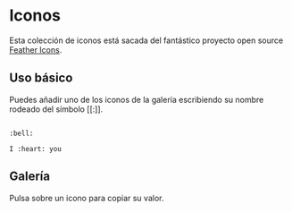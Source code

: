 # Iconos

Esta colección de iconos está sacada del fantástico proyecto open source [Feather Icons](https://feathericons.com/).

## Uso básico

Puedes añadir uno de los iconos de la galería escribiendo su nombre rodeado del símbolo [[:]].

```demoCode[markdown] open

:bell:

I :heart: you

```

## Galería

Pulsa sobre un icono para copiar su valor.

<div class="icons">
<copy value=":at-sign:" title="at-sign"><dd-icon name="at-sign" scale="0.8"/></copy>
<copy value=":award:" title="award"><dd-icon name="award" scale="0.8"/></copy>
<copy value=":bar-chart-2:" title="bar-chart-2"><dd-icon name="bar-chart-2" scale="0.8"/></copy>
<copy value=":bar-chart:" title="bar-chart"><dd-icon name="bar-chart" scale="0.8"/></copy>
<copy value=":battery-charging:" title="battery-charging"><dd-icon name="battery-charging" scale="0.8"/></copy>
<copy value=":battery:" title="battery"><dd-icon name="battery" scale="0.8"/></copy>
<copy value=":bell-off:" title="bell-off"><dd-icon name="bell-off" scale="0.8"/></copy>
<copy value=":bell:" title="bell"><dd-icon name="bell" scale="0.8"/></copy>
<copy value=":bluetooth:" title="bluetooth"><dd-icon name="bluetooth" scale="0.8"/></copy>
<copy value=":bold:" title="bold"><dd-icon name="bold" scale="0.8"/></copy>
<copy value=":book-open:" title="book-open"><dd-icon name="book-open" scale="0.8"/></copy>
<copy value=":book:" title="book"><dd-icon name="book" scale="0.8"/></copy>
<copy value=":bookmark:" title="bookmark"><dd-icon name="bookmark" scale="0.8"/></copy>
<copy value=":box:" title="box"><dd-icon name="box" scale="0.8"/></copy>
<copy value=":briefcase:" title="briefcase"><dd-icon name="briefcase" scale="0.8"/></copy>
<copy value=":calendar:" title="calendar"><dd-icon name="calendar" scale="0.8"/></copy>
<copy value=":camera-off:" title="camera-off"><dd-icon name="camera-off" scale="0.8"/></copy>
<copy value=":camera:" title="camera"><dd-icon name="camera" scale="0.8"/></copy>
<copy value=":cast:" title="cast"><dd-icon name="cast" scale="0.8"/></copy>
<copy value=":check-circle:" title="check-circle"><dd-icon name="check-circle" scale="0.8"/></copy>
<copy value=":check-square:" title="check-square"><dd-icon name="check-square" scale="0.8"/></copy>
<copy value=":check:" title="check"><dd-icon name="check" scale="0.8"/></copy>
<copy value=":chevron-down:" title="chevron-down"><dd-icon name="chevron-down" scale="0.8"/></copy>
<copy value=":chevron-left:" title="chevron-left"><dd-icon name="chevron-left" scale="0.8"/></copy>
<copy value=":chevron-right:" title="chevron-right"><dd-icon name="chevron-right" scale="0.8"/></copy>
<copy value=":chevron-up:" title="chevron-up"><dd-icon name="chevron-up" scale="0.8"/></copy>
<copy value=":chevrons-down:" title="chevrons-down"><dd-icon name="chevrons-down" scale="0.8"/></copy>
<copy value=":chevrons-left:" title="chevrons-left"><dd-icon name="chevrons-left" scale="0.8"/></copy>
<copy value=":chevrons-right:" title="chevrons-right"><dd-icon name="chevrons-right" scale="0.8"/></copy>
<copy value=":chevrons-up:" title="chevrons-up"><dd-icon name="chevrons-up" scale="0.8"/></copy>
<copy value=":chrome:" title="chrome"><dd-icon name="chrome" scale="0.8"/></copy>
<copy value=":circle:" title="circle"><dd-icon name="circle" scale="0.8"/></copy>
<copy value=":clipboard:" title="clipboard"><dd-icon name="clipboard" scale="0.8"/></copy>
<copy value=":clock:" title="clock"><dd-icon name="clock" scale="0.8"/></copy>
<copy value=":cloud-drizzle:" title="cloud-drizzle"><dd-icon name="cloud-drizzle" scale="0.8"/></copy>
<copy value=":cloud-lightning:" title="cloud-lightning"><dd-icon name="cloud-lightning" scale="0.8"/></copy>
<copy value=":cloud-off:" title="cloud-off"><dd-icon name="cloud-off" scale="0.8"/></copy>
<copy value=":cloud-rain:" title="cloud-rain"><dd-icon name="cloud-rain" scale="0.8"/></copy>
<copy value=":cloud-snow:" title="cloud-snow"><dd-icon name="cloud-snow" scale="0.8"/></copy>
<copy value=":cloud:" title="cloud"><dd-icon name="cloud" scale="0.8"/></copy>
<copy value=":code:" title="code"><dd-icon name="code" scale="0.8"/></copy>
<copy value=":codepen:" title="codepen"><dd-icon name="codepen" scale="0.8"/></copy>
<copy value=":codesandbox:" title="codesandbox"><dd-icon name="codesandbox" scale="0.8"/></copy>
<copy value=":coffee:" title="coffee"><dd-icon name="coffee" scale="0.8"/></copy>
<copy value=":columns:" title="columns"><dd-icon name="columns" scale="0.8"/></copy>
<copy value=":command:" title="command"><dd-icon name="command" scale="0.8"/></copy>
<copy value=":compass:" title="compass"><dd-icon name="compass" scale="0.8"/></copy>
<copy value=":copy:" title="copy"><dd-icon name="copy" scale="0.8"/></copy>
<copy value=":corner-down-left:" title="corner-down-left"><dd-icon name="corner-down-left" scale="0.8"/></copy>
<copy value=":corner-down-right:" title="corner-down-right"><dd-icon name="corner-down-right" scale="0.8"/></copy>
<copy value=":corner-left-down:" title="corner-left-down"><dd-icon name="corner-left-down" scale="0.8"/></copy>
<copy value=":corner-left-up:" title="corner-left-up"><dd-icon name="corner-left-up" scale="0.8"/></copy>
<copy value=":corner-right-down:" title="corner-right-down"><dd-icon name="corner-right-down" scale="0.8"/></copy>
<copy value=":corner-right-up:" title="corner-right-up"><dd-icon name="corner-right-up" scale="0.8"/></copy>
<copy value=":corner-up-left:" title="corner-up-left"><dd-icon name="corner-up-left" scale="0.8"/></copy>
<copy value=":corner-up-right:" title="corner-up-right"><dd-icon name="corner-up-right" scale="0.8"/></copy>
<copy value=":cpu:" title="cpu"><dd-icon name="cpu" scale="0.8"/></copy>
<copy value=":credit-card:" title="credit-card"><dd-icon name="credit-card" scale="0.8"/></copy>
<copy value=":crop:" title="crop"><dd-icon name="crop" scale="0.8"/></copy>
<copy value=":crosshair:" title="crosshair"><dd-icon name="crosshair" scale="0.8"/></copy>
<copy value=":database:" title="database"><dd-icon name="database" scale="0.8"/></copy>
<copy value=":delete:" title="delete"><dd-icon name="delete" scale="0.8"/></copy>
<copy value=":disc:" title="disc"><dd-icon name="disc" scale="0.8"/></copy>
<copy value=":dollar-sign:" title="dollar-sign"><dd-icon name="dollar-sign" scale="0.8"/></copy>
<copy value=":download-cloud:" title="download-cloud"><dd-icon name="download-cloud" scale="0.8"/></copy>
<copy value=":download:" title="download"><dd-icon name="download" scale="0.8"/></copy>
<copy value=":droplet:" title="droplet"><dd-icon name="droplet" scale="0.8"/></copy>
<copy value=":edit-2:" title="edit-2"><dd-icon name="edit-2" scale="0.8"/></copy>
<copy value=":edit-3:" title="edit-3"><dd-icon name="edit-3" scale="0.8"/></copy>
<copy value=":edit:" title="edit"><dd-icon name="edit" scale="0.8"/></copy>
<copy value=":external-link:" title="external-link"><dd-icon name="external-link" scale="0.8"/></copy>
<copy value=":eye-off:" title="eye-off"><dd-icon name="eye-off" scale="0.8"/></copy>
<copy value=":eye:" title="eye"><dd-icon name="eye" scale="0.8"/></copy>
<copy value=":facebook:" title="facebook"><dd-icon name="facebook" scale="0.8"/></copy>
<copy value=":fast-forward:" title="fast-forward"><dd-icon name="fast-forward" scale="0.8"/></copy>
<copy value=":feather:" title="feather"><dd-icon name="feather" scale="0.8"/></copy>
<copy value=":figma:" title="figma"><dd-icon name="figma" scale="0.8"/></copy>
<copy value=":file-minus:" title="file-minus"><dd-icon name="file-minus" scale="0.8"/></copy>
<copy value=":file-plus:" title="file-plus"><dd-icon name="file-plus" scale="0.8"/></copy>
<copy value=":file-text:" title="file-text"><dd-icon name="file-text" scale="0.8"/></copy>
<copy value=":file:" title="file"><dd-icon name="file" scale="0.8"/></copy>
<copy value=":film:" title="film"><dd-icon name="film" scale="0.8"/></copy>
<copy value=":filter:" title="filter"><dd-icon name="filter" scale="0.8"/></copy>
<copy value=":flag:" title="flag"><dd-icon name="flag" scale="0.8"/></copy>
<copy value=":folder-minus:" title="folder-minus"><dd-icon name="folder-minus" scale="0.8"/></copy>
<copy value=":folder-plus:" title="folder-plus"><dd-icon name="folder-plus" scale="0.8"/></copy>
<copy value=":folder:" title="folder"><dd-icon name="folder" scale="0.8"/></copy>
<copy value=":framer:" title="framer"><dd-icon name="framer" scale="0.8"/></copy>
<copy value=":frown:" title="frown"><dd-icon name="frown" scale="0.8"/></copy>
<copy value=":gift:" title="gift"><dd-icon name="gift" scale="0.8"/></copy>
<copy value=":git-branch:" title="git-branch"><dd-icon name="git-branch" scale="0.8"/></copy>
<copy value=":git-commit:" title="git-commit"><dd-icon name="git-commit" scale="0.8"/></copy>
<copy value=":git-merge:" title="git-merge"><dd-icon name="git-merge" scale="0.8"/></copy>
<copy value=":git-pull-request:" title="git-pull-request"><dd-icon name="git-pull-request" scale="0.8"/></copy>
<copy value=":github:" title="github"><dd-icon name="github" scale="0.8"/></copy>
<copy value=":gitlab:" title="gitlab"><dd-icon name="gitlab" scale="0.8"/></copy>
<copy value=":globe:" title="globe"><dd-icon name="globe" scale="0.8"/></copy>
<copy value=":grid:" title="grid"><dd-icon name="grid" scale="0.8"/></copy>
<copy value=":hard-drive:" title="hard-drive"><dd-icon name="hard-drive" scale="0.8"/></copy>
<copy value=":hash:" title="hash"><dd-icon name="hash" scale="0.8"/></copy>
<copy value=":headphones:" title="headphones"><dd-icon name="headphones" scale="0.8"/></copy>
<copy value=":heart:" title="heart"><dd-icon name="heart" scale="0.8"/></copy>
<copy value=":help-circle:" title="help-circle"><dd-icon name="help-circle" scale="0.8"/></copy>
<copy value=":hexagon:" title="hexagon"><dd-icon name="hexagon" scale="0.8"/></copy>
<copy value=":home:" title="home"><dd-icon name="home" scale="0.8"/></copy>
<copy value=":image:" title="image"><dd-icon name="image" scale="0.8"/></copy>
<copy value=":inbox:" title="inbox"><dd-icon name="inbox" scale="0.8"/></copy>
<copy value=":info:" title="info"><dd-icon name="info" scale="0.8"/></copy>
<copy value=":instagram:" title="instagram"><dd-icon name="instagram" scale="0.8"/></copy>
<copy value=":italic:" title="italic"><dd-icon name="italic" scale="0.8"/></copy>
<copy value=":key:" title="key"><dd-icon name="key" scale="0.8"/></copy>
<copy value=":layers:" title="layers"><dd-icon name="layers" scale="0.8"/></copy>
<copy value=":layout:" title="layout"><dd-icon name="layout" scale="0.8"/></copy>
<copy value=":life-buoy:" title="life-buoy"><dd-icon name="life-buoy" scale="0.8"/></copy>
<copy value=":link-2:" title="link-2"><dd-icon name="link-2" scale="0.8"/></copy>
<copy value=":link:" title="link"><dd-icon name="link" scale="0.8"/></copy>
<copy value=":linkedin:" title="linkedin"><dd-icon name="linkedin" scale="0.8"/></copy>
<copy value=":list:" title="list"><dd-icon name="list" scale="0.8"/></copy>
<copy value=":loader:" title="loader"><dd-icon name="loader" scale="0.8"/></copy>
<copy value=":lock:" title="lock"><dd-icon name="lock" scale="0.8"/></copy>
<copy value=":log-in:" title="log-in"><dd-icon name="log-in" scale="0.8"/></copy>
<copy value=":log-out:" title="log-out"><dd-icon name="log-out" scale="0.8"/></copy>
<copy value=":mail:" title="mail"><dd-icon name="mail" scale="0.8"/></copy>
<copy value=":map-pin:" title="map-pin"><dd-icon name="map-pin" scale="0.8"/></copy>
<copy value=":map:" title="map"><dd-icon name="map" scale="0.8"/></copy>
<copy value=":maximize-2:" title="maximize-2"><dd-icon name="maximize-2" scale="0.8"/></copy>
<copy value=":maximize:" title="maximize"><dd-icon name="maximize" scale="0.8"/></copy>
<copy value=":meh:" title="meh"><dd-icon name="meh" scale="0.8"/></copy>
<copy value=":menu:" title="menu"><dd-icon name="menu" scale="0.8"/></copy>
<copy value=":message-circle:" title="message-circle"><dd-icon name="message-circle" scale="0.8"/></copy>
<copy value=":message-square:" title="message-square"><dd-icon name="message-square" scale="0.8"/></copy>
<copy value=":mic-off:" title="mic-off"><dd-icon name="mic-off" scale="0.8"/></copy>
<copy value=":mic:" title="mic"><dd-icon name="mic" scale="0.8"/></copy>
<copy value=":minimize-2:" title="minimize-2"><dd-icon name="minimize-2" scale="0.8"/></copy>
<copy value=":minimize:" title="minimize"><dd-icon name="minimize" scale="0.8"/></copy>
<copy value=":minus-circle:" title="minus-circle"><dd-icon name="minus-circle" scale="0.8"/></copy>
<copy value=":minus-square:" title="minus-square"><dd-icon name="minus-square" scale="0.8"/></copy>
<copy value=":minus:" title="minus"><dd-icon name="minus" scale="0.8"/></copy>
<copy value=":monitor:" title="monitor"><dd-icon name="monitor" scale="0.8"/></copy>
<copy value=":moon:" title="moon"><dd-icon name="moon" scale="0.8"/></copy>
<copy value=":more-horizontal:" title="more-horizontal"><dd-icon name="more-horizontal" scale="0.8"/></copy>
<copy value=":more-vertical:" title="more-vertical"><dd-icon name="more-vertical" scale="0.8"/></copy>
<copy value=":mouse-pointer:" title="mouse-pointer"><dd-icon name="mouse-pointer" scale="0.8"/></copy>
<copy value=":move:" title="move"><dd-icon name="move" scale="0.8"/></copy>
<copy value=":music:" title="music"><dd-icon name="music" scale="0.8"/></copy>
<copy value=":navigation-2:" title="navigation-2"><dd-icon name="navigation-2" scale="0.8"/></copy>
<copy value=":navigation:" title="navigation"><dd-icon name="navigation" scale="0.8"/></copy>
<copy value=":octagon:" title="octagon"><dd-icon name="octagon" scale="0.8"/></copy>
<copy value=":package:" title="package"><dd-icon name="package" scale="0.8"/></copy>
<copy value=":paperclip:" title="paperclip"><dd-icon name="paperclip" scale="0.8"/></copy>
<copy value=":pause-circle:" title="pause-circle"><dd-icon name="pause-circle" scale="0.8"/></copy>
<copy value=":pause:" title="pause"><dd-icon name="pause" scale="0.8"/></copy>
<copy value=":pen-tool:" title="pen-tool"><dd-icon name="pen-tool" scale="0.8"/></copy>
<copy value=":percent:" title="percent"><dd-icon name="percent" scale="0.8"/></copy>
<copy value=":phone-call:" title="phone-call"><dd-icon name="phone-call" scale="0.8"/></copy>
<copy value=":phone-forwarded:" title="phone-forwarded"><dd-icon name="phone-forwarded" scale="0.8"/></copy>
<copy value=":phone-incoming:" title="phone-incoming"><dd-icon name="phone-incoming" scale="0.8"/></copy>
<copy value=":phone-missed:" title="phone-missed"><dd-icon name="phone-missed" scale="0.8"/></copy>
<copy value=":phone-off:" title="phone-off"><dd-icon name="phone-off" scale="0.8"/></copy>
<copy value=":phone-outgoing:" title="phone-outgoing"><dd-icon name="phone-outgoing" scale="0.8"/></copy>
<copy value=":phone:" title="phone"><dd-icon name="phone" scale="0.8"/></copy>
<copy value=":pie-chart:" title="pie-chart"><dd-icon name="pie-chart" scale="0.8"/></copy>
<copy value=":play-circle:" title="play-circle"><dd-icon name="play-circle" scale="0.8"/></copy>
<copy value=":play:" title="play"><dd-icon name="play" scale="0.8"/></copy>
<copy value=":plus-circle:" title="plus-circle"><dd-icon name="plus-circle" scale="0.8"/></copy>
<copy value=":plus-square:" title="plus-square"><dd-icon name="plus-square" scale="0.8"/></copy>
<copy value=":plus:" title="plus"><dd-icon name="plus" scale="0.8"/></copy>
<copy value=":pocket:" title="pocket"><dd-icon name="pocket" scale="0.8"/></copy>
<copy value=":power:" title="power"><dd-icon name="power" scale="0.8"/></copy>
<copy value=":printer:" title="printer"><dd-icon name="printer" scale="0.8"/></copy>
<copy value=":radio:" title="radio"><dd-icon name="radio" scale="0.8"/></copy>
<copy value=":refresh-ccw:" title="refresh-ccw"><dd-icon name="refresh-ccw" scale="0.8"/></copy>
<copy value=":refresh-cw:" title="refresh-cw"><dd-icon name="refresh-cw" scale="0.8"/></copy>
<copy value=":repeat:" title="repeat"><dd-icon name="repeat" scale="0.8"/></copy>
<copy value=":rewind:" title="rewind"><dd-icon name="rewind" scale="0.8"/></copy>
<copy value=":rotate-ccw:" title="rotate-ccw"><dd-icon name="rotate-ccw" scale="0.8"/></copy>
<copy value=":rotate-cw:" title="rotate-cw"><dd-icon name="rotate-cw" scale="0.8"/></copy>
<copy value=":rss:" title="rss"><dd-icon name="rss" scale="0.8"/></copy>
<copy value=":save:" title="save"><dd-icon name="save" scale="0.8"/></copy>
<copy value=":scissors:" title="scissors"><dd-icon name="scissors" scale="0.8"/></copy>
<copy value=":search:" title="search"><dd-icon name="search" scale="0.8"/></copy>
<copy value=":send:" title="send"><dd-icon name="send" scale="0.8"/></copy>
<copy value=":server:" title="server"><dd-icon name="server" scale="0.8"/></copy>
<copy value=":settings:" title="settings"><dd-icon name="settings" scale="0.8"/></copy>
<copy value=":share-2:" title="share-2"><dd-icon name="share-2" scale="0.8"/></copy>
<copy value=":share:" title="share"><dd-icon name="share" scale="0.8"/></copy>
<copy value=":shield-off:" title="shield-off"><dd-icon name="shield-off" scale="0.8"/></copy>
<copy value=":shield:" title="shield"><dd-icon name="shield" scale="0.8"/></copy>
<copy value=":shopping-bag:" title="shopping-bag"><dd-icon name="shopping-bag" scale="0.8"/></copy>
<copy value=":shopping-cart:" title="shopping-cart"><dd-icon name="shopping-cart" scale="0.8"/></copy>
<copy value=":shuffle:" title="shuffle"><dd-icon name="shuffle" scale="0.8"/></copy>
<copy value=":sidebar:" title="sidebar"><dd-icon name="sidebar" scale="0.8"/></copy>
<copy value=":skip-back:" title="skip-back"><dd-icon name="skip-back" scale="0.8"/></copy>
<copy value=":skip-forward:" title="skip-forward"><dd-icon name="skip-forward" scale="0.8"/></copy>
<copy value=":slack:" title="slack"><dd-icon name="slack" scale="0.8"/></copy>
<copy value=":slash:" title="slash"><dd-icon name="slash" scale="0.8"/></copy>
<copy value=":sliders:" title="sliders"><dd-icon name="sliders" scale="0.8"/></copy>
<copy value=":smartphone:" title="smartphone"><dd-icon name="smartphone" scale="0.8"/></copy>
<copy value=":smile:" title="smile"><dd-icon name="smile" scale="0.8"/></copy>
<copy value=":speaker:" title="speaker"><dd-icon name="speaker" scale="0.8"/></copy>
<copy value=":square:" title="square"><dd-icon name="square" scale="0.8" /></copy>
<copy value=":star:" title="star"><dd-icon name="star" scale="0.8" /></copy>
<copy value=":stop-circle:" title="stop-circle"><dd-icon name="stop-circle" scale="0.8" /></copy>
<copy value=":sun:" title="sun"><dd-icon name="sun" scale="0.8" /></copy>
<copy value=":sunrise:" title="sunrise"><dd-icon name="sunrise" scale="0.8" /></copy>
<copy value=":sunset:" title="sunset"><dd-icon name="sunset" scale="0.8" /></copy>
<copy value=":tablet:" title="tablet"><dd-icon name="tablet" scale="0.8" /></copy>
<copy value=":tag:" title="tag"><dd-icon name="tag" scale="0.8" /></copy>
<copy value=":target:" title="target"><dd-icon name="target" scale="0.8" /></copy>
<copy value=":terminal:" title="terminal"><dd-icon name="terminal" scale="0.8" /></copy>
<copy value=":thermometer:" title="thermometer"><dd-icon name="thermometer" scale="0.8" /></copy>
<copy value=":thumbs-down:" title="thumbs-down"><dd-icon name="thumbs-down" scale="0.8" /></copy>
<copy value=":thumbs-up:" title="thumbs-up"><dd-icon name="thumbs-up" scale="0.8" /></copy>
<copy value=":toggle-left:" title="toggle-left"><dd-icon name="toggle-left" scale="0.8" /></copy>
<copy value=":toggle-right:" title="toggle-right"><dd-icon name="toggle-right" scale="0.8" /></copy>
<copy value=":tool:" title="tool"><dd-icon name="tool" scale="0.8" /></copy>
<copy value=":trash-2:" title="trash-2"><dd-icon name="trash-2" scale="0.8" /></copy>
<copy value=":trash:" title="trash"><dd-icon name="trash" scale="0.8" /></copy>
<copy value=":trello:" title="trello"><dd-icon name="trello" scale="0.8" /></copy>
<copy value=":trending-down:" title="trending-down"><dd-icon name="trending-down" scale="0.8" /></copy>
<copy value=":trending-up:" title="trending-up"><dd-icon name="trending-up" scale="0.8" /></copy>
<copy value=":triangle:" title="triangle"><dd-icon name="triangle" scale="0.8" /></copy>
<copy value=":truck:" title="truck"><dd-icon name="truck" scale="0.8" /></copy>
<copy value=":tv:" title="tv"><dd-icon name="tv" scale="0.8" /></copy>
<copy value=":twitch:" title="twitch"><dd-icon name="twitch" scale="0.8" /></copy>
<copy value=":twitter:" title="twitter"><dd-icon name="twitter" scale="0.8" /></copy>
<copy value=":type:" title="type"><dd-icon name="type" scale="0.8" /></copy>
<copy value=":umbrella:" title="umbrella"><dd-icon name="umbrella" scale="0.8" /></copy>
<copy value=":underline:" title="underline"><dd-icon name="underline" scale="0.8" /></copy>
<copy value=":unlock:" title="unlock"><dd-icon name="unlock" scale="0.8" /></copy>
<copy value=":upload-cloud:" title="upload-cloud"><dd-icon name="upload-cloud" scale="0.8" /></copy>
<copy value=":upload:" title="upload"><dd-icon name="upload" scale="0.8" /></copy>
<copy value=":user-check:" title="user-check"><dd-icon name="user-check" scale="0.8" /></copy>
<copy value=":user-minus:" title="user-minus"><dd-icon name="user-minus" scale="0.8" /></copy>
<copy value=":user-plus:" title="user-plus"><dd-icon name="user-plus" scale="0.8" /></copy>
<copy value=":user-x:" title="user-x"><dd-icon name="user-x" scale="0.8" /></copy>
<copy value=":user:" title="user"><dd-icon name="user" scale="0.8" /></copy>
<copy value=":users:" title="users"><dd-icon name="users" scale="0.8" /></copy>
<copy value=":video-off:" title="video-off"><dd-icon name="video-off" scale="0.8" /></copy>
<copy value=":video:" title="video"><dd-icon name="video" scale="0.8" /></copy>
<copy value=":voicemail:" title="voicemail"><dd-icon name="voicemail" scale="0.8" /></copy>
<copy value=":volume-1:" title="volume-1"><dd-icon name="volume-1" scale="0.8" /></copy>
<copy value=":volume-2:" title="volume-2"><dd-icon name="volume-2" scale="0.8" /></copy>
<copy value=":volume-x:" title="volume-x"><dd-icon name="volume-x" scale="0.8" /></copy>
<copy value=":volume:" title="volume"><dd-icon name="volume" scale="0.8" /></copy>
<copy value=":watch:" title="watch"><dd-icon name="watch" scale="0.8" /></copy>
<copy value=":wifi-off:" title="wifi-off"><dd-icon name="wifi-off" scale="0.8" /></copy>
<copy value=":wifi:" title="wifi"><dd-icon name="wifi" scale="0.8" /></copy>
<copy value=":wind:" title="wind"><dd-icon name="wind" scale="0.8" /></copy>
<copy value=":x-circle:" title="x-circle"><dd-icon name="x-circle" scale="0.8" /></copy>
<copy value=":x-octagon:" title="x-octagon"><dd-icon name="x-octagon" scale="0.8" /></copy>
<copy value=":x-square:" title="x-square"><dd-icon name="x-square" scale="0.8" /></copy>
</div>
